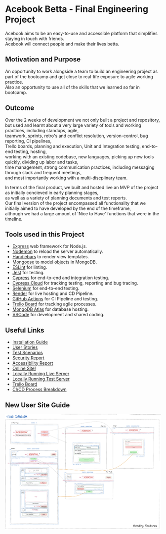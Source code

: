 # **Acebook Betta - Final Engineering Project**
Acebook aims to be an easy-to-use and accessible platform that simplifies staying in touch with friends.  
Acebook will connect people and make their lives betta.

## **Motivation and Purpose**
  
  An opportunity to work alongside a team to build an engineering project as part of the bootcamp and get close to real-life exposure to agile working practice.  
  Also an opportunity to use all of the skills that we learned so far in bootcamp.

## **Outcome** 

  Over the 2 weeks of development we not only built a project and repository,  
  but used and learnt about a very large variety of tools and working practices, including standups, agile,  
  teamwork, sprints, retro's and conflict resolution, version-control, bug reporting, CI pipelines,  
  Trello boards, planning and execution, Unit and Integration testing, end-to-end testing, hosting,  
  working with an existing codebase, new languages, picking up new tools quickly, dividing up labor and tasks,  
  time management, strong communication practices, including messaging through slack and frequent meetings,  
  and most importantly working with a multi-discplinary team.
  
  In terms of the final product, we built and hosted live an MVP of the project as initially concieved in early planning stages,  
  as well as a variety of planning documents and test reports.  
  Our final version of the project encompassed all functionality that we initially aimed to have developed by the end of the timeframe,  
  although we had a large amount of 'Nice to Have' functions that were in the timeline. 

## **Tools used in this Project** 

- [Express](https://expressjs.com/) web framework for Node.js.
- [Nodemon](https://nodemon.io/) to reload the server automatically.
- [Handlebars](https://handlebarsjs.com/) to render view templates.
- [Mongoose](https://mongoosejs.com) to model objects in MongoDB.
- [ESLint](https://eslint.org) for linting.
- [Jest](https://jestjs.io/) for testing.
- [Cypress](https://www.cypress.io/) for end-to-end and integration testing.
- [Cypress Cloud](https://www.cypress.io/) for tracking testing, reporting and bug tracing.
- [Selenium](https://www.selenium.dev/documentation/webdriver/) for end-to-end testing.
- [Render](https://render.com/) for live hosting and CD Pipeline.
- [GitHub Actions](https://github.com/) for CI Pipeline and testing.
- [Trello Board](https://trello.com/) for tracking agile processes.
- [MongoDB Atlas](https://www.mongodb.com/cloud/atlas/register) for database hosting.
- [VSCode](https://code.visualstudio.com/) for development and shared coding.


## **Useful Links**

- [Installation Guide](INSTALLATION.md)
- [User Stories](betta_user_stories.md)
- [Test Scenarios](betta_test_scenarios.md)
- [Security Report](betta_security_report.md)
- [Accessibility Report](https://docs.google.com/document/d/1rBMSxzNgXs747tmHVDKBoszWmDwIkhp8ByLqVxFgwzo)
- [Online Site!](https://test-render-pmpx.onrender.com/)
- [Locally Running Live Server](http://localhost:3000/)
- [Locally Running Test Server](http://localhost:3030/)
- [Trello Board](https://trello.com/b/ZcUWX9qo/betta-acebook)
- [CI/CD Process Breakdown](cypress/CICD_Info.md)


## **New User Site Guide**

![Acebook Betta Wireframe](assets/images/acebook_betta_wireframe.png)
